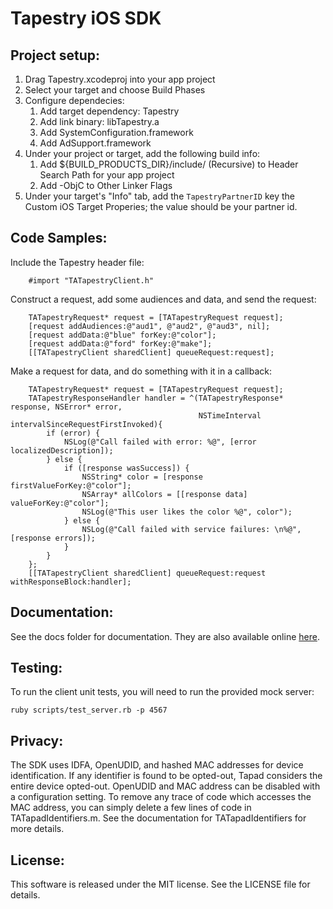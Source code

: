 Tapestry iOS SDK
================

Project setup:
--------------

1. Drag Tapestry.xcodeproj into your app project
2. Select your target and choose Build Phases
3. Configure dependecies:
    1. Add target dependency: Tapestry
    2. Add link binary: libTapestry.a
    3. Add SystemConfiguration.framework
    4. Add AdSupport.framework
4. Under your project or target, add the following build info:
    1. Add ${BUILD_PRODUCTS_DIR}/include/ (Recursive) to Header Search Path for your app project
    2. Add -ObjC to Other Linker Flags
5. Under your target's "Info" tab, add the `TapestryPartnerID` key the Custom iOS Target Properies; the value should be your partner id.

Code Samples:
-------------

Include the Tapestry header file:

```objc
    #import "TATapestryClient.h"
```

Construct a request, add some audiences and data, and send the request:

```objc
    TATapestryRequest* request = [TATapestryRequest request];
    [request addAudiences:@"aud1", @"aud2", @"aud3", nil];
    [request addData:@"blue" forKey:@"color"];
    [request addData:@"ford" forKey:@"make"];
    [[TATapestryClient sharedClient] queueRequest:request];
```

Make a request for data, and do something with it in a callback:

```objc
    TATapestryRequest* request = [TATapestryRequest request];
    TATapestryResponseHandler handler = ^(TATapestryResponse* response, NSError* error,
                                          NSTimeInterval intervalSinceRequestFirstInvoked){
        if (error) {
            NSLog(@"Call failed with error: %@", [error localizedDescription]);
        } else {
            if ([response wasSuccess]) {
                NSString* color = [response firstValueForKey:@"color"];
                NSArray* allColors = [[response data] valueForKey:@"color"];
                NSLog(@"This user likes the color %@", color");
            } else {
                NSLog(@"Call failed with service failures: \n%@", [response errors]);
            }
        }
    };
    [[TATapestryClient sharedClient] queueRequest:request withResponseBlock:handler];
```


Documentation:
--------------
See the docs folder for documentation. They are also available online [here](http://engineering.tapad.com/tapestry-ios-sdk/doc/index.html).


Testing:
--------
To run the client unit tests, you will need to run the provided mock server:

    ruby scripts/test_server.rb -p 4567


Privacy:
--------
The SDK uses IDFA, OpenUDID, and hashed MAC addresses for device identification. If any identifier is found to be opted-out, Tapad considers the entire device opted-out. OpenUDID and MAC address can be disabled with a configuration setting. To remove any trace of code which accesses the MAC address, you can simply delete a few lines of code in TATapadIdentifiers.m. See the documentation for TATapadIdentifiers for more details.


License:
--------
This software is released under the MIT license. See the LICENSE file for details.

